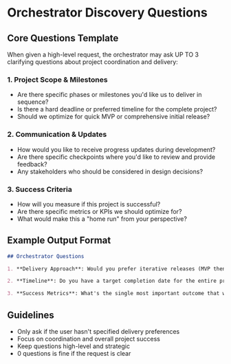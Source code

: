 # Orchestrator Discovery Questions

## Core Questions Template

When given a high-level request, the orchestrator may ask UP TO 3 clarifying questions about project coordination and delivery:

### 1. Project Scope & Milestones
- Are there specific phases or milestones you'd like us to deliver in sequence?
- Is there a hard deadline or preferred timeline for the complete project?
- Should we optimize for quick MVP or comprehensive initial release?

### 2. Communication & Updates
- How would you like to receive progress updates during development?
- Are there specific checkpoints where you'd like to review and provide feedback?
- Any stakeholders who should be considered in design decisions?

### 3. Success Criteria
- How will you measure if this project is successful?
- Are there specific metrics or KPIs we should optimize for?
- What would make this a "home run" from your perspective?

## Example Output Format
```markdown
## Orchestrator Questions

1. **Delivery Approach**: Would you prefer iterative releases (MVP then enhancements) or a comprehensive first release?

2. **Timeline**: Do you have a target completion date for the entire project?

3. **Success Metrics**: What's the single most important outcome that would make this project successful for you?
```

## Guidelines
- Only ask if the user hasn't specified delivery preferences
- Focus on coordination and overall project success
- Keep questions high-level and strategic
- 0 questions is fine if the request is clear